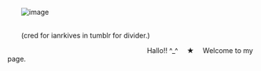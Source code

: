   ![image](https://github.com/user-attachments/assets/b41c67b6-d125-409a-8654-168c3f8f14f7)

                                      (cred for ianrkives in tumblr for divider.)




                           Hallo!! ^_^  ★  Welcome to my page.



       
